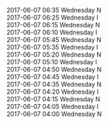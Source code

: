 2017-06-07 06:35 Wednesday  N  
2017-06-07 06:25 Wednesday  I  
2017-06-07 06:15 Wednesday  N  
2017-06-07 06:10 Wednesday  I  
2017-06-07 05:45 Wednesday  N  
2017-06-07 05:35 Wednesday  I  
2017-06-07 05:20 Wednesday  N  
2017-06-07 05:10 Wednesday  I  
2017-06-07 04:50 Wednesday  N  
2017-06-07 04:45 Wednesday  I  
2017-06-07 04:35 Wednesday  N  
2017-06-07 04:20 Wednesday  I  
2017-06-07 04:15 Wednesday  N  
2017-06-07 04:05 Wednesday  I  
2017-06-07 04:00 Wednesday  N  

